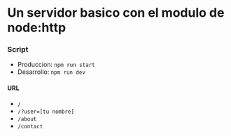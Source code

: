 # Un servidor basico con el modulo de node:http

### Script
- Produccion:  `npm run start`
- Desarrollo:  `npm run dev`

#### URL
- `/`
- `/?user=[tu nombre]`
- `/about`
- `/contact`